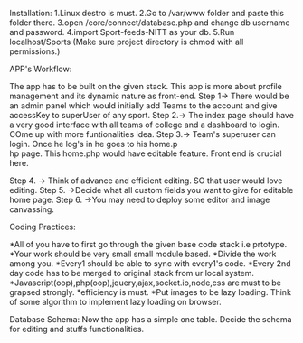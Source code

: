 Installation:
1.Linux destro is must.
2.Go to /var/www folder and paste this folder there.
3.open /core/connect/database.php and change db username and password.
4.import Sport-feeds-NITT as your db.
5.Run localhost/Sports (Make sure project directory is chmod with all permissions.)




APP's Workflow:

The app has to be built on the given stack.
This app is more about profile management and its dynamic nature as front-end.
Step 1-> There would be an admin panel which would initially add Teams to the account
         and give accessKey to superUser of any sport.
Step 2.-> The index page should have a very good interface with all teams of college and
          a dashboard to login. COme up with more funtionalities idea.
Step 3.-> Team's superuser can login. Once he log's in he goes to his home.p     
          hp page. This home.php would have editable feature. Front end is crucial here.

Step 4. -> Think of advance and efficient editing. SO that user
          would love editing.
Step 5. ->Decide what all custom fields you want to 
          give for editable home page.
Step 6. ->You may need to deploy some editor and image canvassing.


Coding Practices:

*All of you have to first go through the given base code stack i.e prtotype.
*Your work should be very small small module based.
*Divide the work among you.
*Every1 should be able to sync with every1's code.
*Every 2nd day code has to be merged to original stack from ur local system.
*Javascript(oop),php(oop),jquery,ajax,socket.io,node,css are must to be grapsed strongly.
*efficiency is must.
*Put images to be lazy loading. Think of some algorithm to implement lazy loading on browser.

Database Schema:
Now the app has a simple one table.
Decide the schema for editing and stuffs functionalities.
